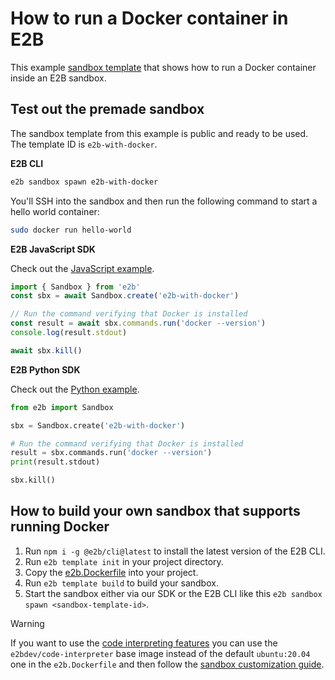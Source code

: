 # How to run a Docker container in E2B

This example [sandbox template](https://e2b.dev/docs/sandbox-template) that shows how to run a Docker container inside an E2B sandbox.

## Test out the premade sandbox
The sandbox template from this example is public and ready to be used. The template ID is `e2b-with-docker`.

**E2B CLI**
```bash
e2b sandbox spawn e2b-with-docker
```
You'll SSH into the sandbox and then run the following command to start a hello world container:
```bash
sudo docker run hello-world
```

**E2B JavaScript SDK**

Check out the [JavaScript example](./js/index.ts).
```js
import { Sandbox } from 'e2b'
const sbx = await Sandbox.create('e2b-with-docker')

// Run the command verifying that Docker is installed
const result = await sbx.commands.run('docker --version')
console.log(result.stdout)

await sbx.kill()
```

**E2B Python SDK**

Check out the [Python example](./python/main.py).
```python
from e2b import Sandbox

sbx = Sandbox.create('e2b-with-docker')

# Run the command verifying that Docker is installed
result = sbx.commands.run('docker --version')
print(result.stdout)

sbx.kill()
```

## How to build your own sandbox that supports running Docker

1. Run `npm i -g @e2b/cli@latest` to install the latest version of the E2B CLI.
1. Run `e2b template init` in your project directory.
1. Copy the [e2b.Dockerfile](./e2b.Dockerfile) into your project.
1. Run `e2b template build` to build your sandbox.
1. Start the sandbox either via our SDK or the E2B CLI like this `e2b sandbox spawn <sandbox-template-id>`.


> [!WARNING]
> If you want to use the [code interpreting features](https://github.com/e2b-dev/code-interpreter) you can use the `e2bdev/code-interpreter` base image instead of the default `ubuntu:20.04` one in the `e2b.Dockerfile` and then follow the [sandbox customization guide](https://e2b.dev/docs/sandbox-template).

